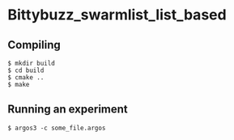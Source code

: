 # Bittybuzz_swarmlist_list_based

Compiling
-------------

    $ mkdir build
    $ cd build
    $ cmake ..
    $ make

Running an experiment
-----------------------

    $ argos3 -c some_file.argos
